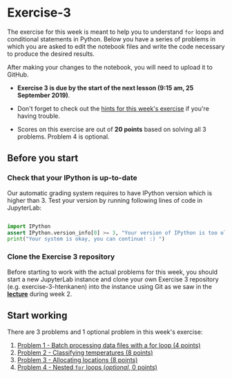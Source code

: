 # Exercise-3

The exercise for this week is meant to help you to understand `for` loops and conditional statements in Python.
Below you have a series of problems in which you are asked to edit the notebook files and write the code necessary to produce the desired results.

After making your changes to the notebook, you will need to upload it to GitHub.

- **Exercise 3 is due by the start of the next lesson (9:15 am, 25 September 2019)**.

- Don't forget to check out the [hints for this week's exercise](https://geo-python.github.io/site/lessons/L3/exercise-3.html) if you're having trouble.

- Scores on this exercise are out of **20 points** based on solving all 3 problems. Problem 4 is optional.

## Before you start

### Check that your IPython is up-to-date

Our automatic grading system requires to have IPython version which is higher than 3. Test your version by running following lines of code in JupyterLab:

```python

import IPython
assert IPython.version_info[0] >= 3, "Your version of IPython is too old, please update it. Ask help, if you don't know how."
print("Your system is okay, you can continue! :) ")

```

### Clone the Exercise 3 repository

Before starting to work with the actual problems for this week, you should start a new JupyterLab instance and clone your own Exercise 3 repository (e.g. exercise-3-htenkanen) into the instance using Git as we saw in the [**lecture**](https://geo-python.github.io/site/lessons/L2/git-basics.html#clone-a-repository-from-github) during week 2.

## Start working

There are 3 problems and 1 optional problem in this week's exercise:

1. [Problem 1 - Batch processing data files with a for loop (4 points)](Exercise-3-problem-1.ipynb)
2. [Problem 2 - Classifying temperatures (8 points)](Exercise-3-problem-2.ipynb)
3. [Problem 3 - Allocating locations (8 points)](Exercise-3-problem-3.ipynb)
4. [Problem 4 - Nested `for` loops (*optional*, 0 points)](Exercise-3-problem-4.ipynb)

